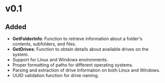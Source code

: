 # v0.1
## Added
* **GetFolderInfo**: Function to retrieve information about a folder's contents, subfolders, and files.
* **GetDrives**: Function to obtain details about available drives on the system.
* Support for Linux and Windows environments.
* Proper formatting of paths for different operating systems.
* Parsing and extraction of drive information on both Linux and Windows.
* UUID validation function for drive naming.
